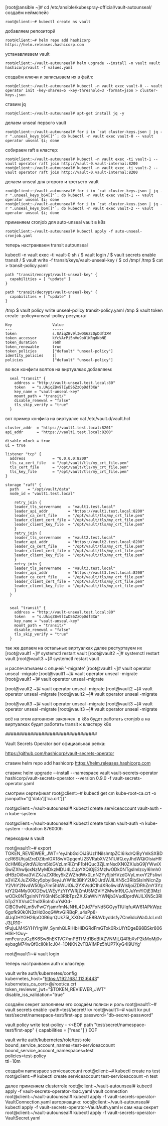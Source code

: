 [root@ansible ~]# cd /etc/ansible/kubespray-official/vault-autounseal/
создаём неймспейс
```
root@client:~# kubectl create ns vault
```
добавляем репозиторй
```
root@client:~# helm repo add hashicorp https://helm.releases.hashicorp.com
```
устанавливаем vault
```
root@client:~/vault-autounseal# helm upgrade --install -n vault vault hashicorp/vault -f values.yaml
```

создаём ключи и записываем их в файл:
```
root@client:~/vault-autounseal# kubectl -n vault exec vault-0 -- vault operator init -key-shares=5 -key-threshold=3 -format=json > cluster-keys.json
```

ставим jq
```
root@client:~/vault-autounseal# apt-get install jq -y
```

делаем unseal первого vault
```
root@client:~/vault-autounseal# for i in `cat cluster-keys.json | jq -r ".unseal_keys_b64[]"`; do kubectl -n vault exec vault-0 -- vault operator unseal $i; done
```

собираем raft в кластер:
```
root@client:~/vault-autounseal# kubectl -n vault exec -ti vault-1 -- vault operator raft join http://vault-0.vault-internal:8200
root@client:~/vault-autounseal# kubectl -n vault exec -ti vault-2 -- vault operator raft join http://vault-0.vault-internal:8200
```

делаем unseal для второго и третьего vault
```
root@client:~/vault-autounseal# for i in `cat cluster-keys.json | jq -r ".unseal_keys_b64[]"`; do kubectl -n vault exec vault-1 -- vault operator unseal $i; done
root@client:~/vault-autounseal# for i in `cat cluster-keys.json | jq -r ".unseal_keys_b64[]"`; do kubectl -n vault exec vault-2 -- vault operator unseal $i; done
```

применяем cronjob для auto-unseal vault в k8s
```
root@client:~/vault-autounseal# kubectl apply -f auto-unseal-cronjob.yaml
```

теперь настраиваем transit autounseal 

kubectl -n vault exec -ti vault-0 sh
/ $ vault login
/ $ vault secrets enable transit
/ $ vault write -f transit/keys/vault-unseal-key
/ $ cd /tmp/
/tmp $ cat > transit-policy.yaml
```
path "transit/encrypt/vault-unseal-key" {
  capabilities = [ "update" ]
}

path "transit/decrypt/vault-unseal-key" {
  capabilities = [ "update" ]
}
```
/tmp $ vault policy write unseal-policy transit-policy.yaml
/tmp $ vault token create -policy=unseal-policy
результат
```
Key                  Value
---                  -----
token                s.UAiqZBv9lIwDS6ZzOpDdf3XW
token_accessor       kYcVArPi5nVu9o0lKRqdNbNE
token_duration       768h
token_renewable      true
token_policies       ["default" "unseal-policy"]
identity_policies    []
policies             ["default" "unseal-policy"]
```

во все конфиги волтов на виртуалках добавляем:
```
  seal "transit" {
    address = "http://vault-unseal.test.local:80"
    token   = "s.UAiqZBv9lIwDS6ZzOpDdf3XW"
    key_name = "vault-unseal-key"
    mount_path = "transit/"
    disable_renewal = "false"
    tls_skip_verify = "true"
  }
```
вот пример конфига на виртуалке
cat /etc/vault.d/vault.hcl
```
cluster_addr  = "https://vault1.test.local:8201"
api_addr      = "https://vault1.test.local:8200"

disable_mlock = true
ui = true

listener "tcp" {
  address            = "0.0.0.0:8200"
  tls_ca_cert_file   = "/opt/vault/tls/my_crt_file.pem"
  tls_cert_file      = "/opt/vault/tls/my_crt_file.pem"
  tls_key_file       = "/opt/vault/tls/my_crt_file.pem"
}

storage "raft" {
  path    = "/opt/vault/data"
  node_id = "vault1.test.local"

    retry_join {
    leader_tls_servername   = "vault1.test.local"
    leader_api_addr         = "https://vault1.test.local:8200"
    leader_ca_cert_file     = "/opt/vault/tls/my_crt_file.pem"
    leader_client_cert_file = "/opt/vault/tls/my_crt_file.pem"
    leader_client_key_file  = "/opt/vault/tls/my_crt_file.pem"
    }
    retry_join {
    leader_tls_servername   = "vault2.test.local"
    leader_api_addr         = "https://vault2.test.local:8200"
    leader_ca_cert_file     = "/opt/vault/tls/my_crt_file.pem"
    leader_client_cert_file = "/opt/vault/tls/my_crt_file.pem"
    leader_client_key_file  = "/opt/vault/tls/my_crt_file.pem"
    }
    retry_join {
    leader_tls_servername   = "vault3.test.local"
    leader_api_addr         = "https://vault3.test.local:8200"
    leader_ca_cert_file     = "/opt/vault/tls/my_crt_file.pem"
    leader_client_cert_file = "/opt/vault/tls/my_crt_file.pem"
    leader_client_key_file  = "/opt/vault/tls/my_crt_file.pem"
    }
  }


  seal "transit" {
    address = "http://vault-unseal.test.local:80"
    token   = "s.UAiqZBv9lIwDS6ZzOpDdf3XW"
    key_name = "vault-unseal-key"
    mount_path = "transit/"
    disable_renewal = "false"
    tls_skip_verify = "true"
  }
```
так же делаем на остальных виртуалках
далее рестуртауем их
[root@vault1 ~]# systemctl restart vault
[root@vault2 ~]# systemctl restart vault
[root@vault3 ~]# systemctl restart vault

и распечатываем с опцией '-migrate'
[root@vault1 ~]# vault operator unseal -migrate
[root@vault1 ~]# vault operator unseal -migrate
[root@vault1 ~]# vault operator unseal -migrate

[root@vault2 ~]# vault operator unseal -migrate
[root@vault2 ~]# vault operator unseal -migrate
[root@vault2 ~]# vault operator unseal -migrate

[root@vault3 ~]# vault operator unseal -migrate
[root@vault3 ~]# vault operator unseal -migrate
[root@vault3 ~]# vault operator unseal -migrate

всё на этом автоансил закончен. в k8s будет работать cronjob  а на виртуалках будет работать transit к кластеру k8s


#################################

Vault Secrets Operator
вот официальная репка:

https://github.com/hashicorp/vault-secrets-operator

ставим
helm repo add hashicorp https://helm.releases.hashicorp.com

ставим:
helm upgrade --install --namespace vault vault-secrets-operator hashicorp/vault-secrets-operator --version 0.9.0 -f vault-secrets-operator.yaml



смотрим сертификат
root@client:~# kubectl get cm kube-root-ca.crt -o jsonpath="{['data']['ca\.crt']}"


root@client:~/vault-autounseal# kubectl create serviceaccount vault-auth -n kube-system 


root@client:~/vault-autounseal# kubectl create token vault-auth -n kube-system --duration 876000h

переходим в vault

root@vault1:~# export TOKEN_REVIEWER_JWT='eyJhbGciOiJSUzI1NiIsImtpZCI6IkdrQlByYnlkSXBDczR6SUhjalZreDZibnlGX18wVGpqenU2SVRabXVZN1UifQ.eyJhdWQiOlsiaHR0cHM6Ly9rdWJlcm5ldGVzLmRlZmF1bHQuc3ZjLmNsdXN0ZXIubG9jYWwiXSwiZXhwIjoxNzMyMDkzMDU4LCJpYXQiOjE3MzIwODk0NTgsImlzcyI6Imh0dHBzOi8va3ViZXJuZXRlcy5kZWZhdWx0LnN2Yy5jbHVzdGVyLmxvY2FsIiwia3ViZXJuZXRlcy5pbyI6eyJuYW1lc3BhY2UiOiJrdWJlLXN5c3RlbSIsInNlcnZpY2VhY2NvdW50Ijp7Im5hbWUiOiJ2YXVsdC1hdXRoIiwidWlkIjoiZDRhZmY3YzktY2Q4My00ODEwLWEyYzYtYWRjZmU5M2VlY2MwIn19LCJuYmYiOjE3MzIwODk0NTgsInN1YiI6InN5c3RlbTpzZXJ2aWNlYWNjb3VudDprdWJlLXN5c3RlbTp2YXVsdC1hdXRoIn0.uYsKtd-ClBC9wNLm5vPwCYjamrfmNJNHL4DJd7FxNd5GGyyTIUIqfuAW61APkWpz6gofk90k0N3zHd0oqGWtvGlRBqP_u4sPp8-4UqDHYGH26pO0R6qrQUk75l_XXGwT4E8BAVbyddsfy7Cm6dciWa0JcLmGJ3LR10-tPujuLM4SYHYIrgIW_SymhQLRIHbHIDGRdFmGTxk0RxUlYtDgeB98BSkr806HlSI-1Ouy-nmFeurzuGz6K6Sw8hEK1VC7nnPBTfMd1BeBIAZVNMjLQ4RbXvP2kMoMj0veybsgM74wQf0cII0k1cJ04-1ONKN2vTBA1MPz5hUP7XyG4I9UYg'

root@vault1:~# vault login

теперь настраиваем auth к кластеру:

vault write auth/kubernetes/config \
    kubernetes_host="https://192.168.1.112:6443" \
    kubernetes_ca_cert=@/root/ca.crt \
    token_reviewer_jwt="$TOKEN_REVIEWER_JWT" \
    disable_iss_validation="true"



создаём секрет заполняем его создаём полиси и роль
root@vault1:~# vault secrets enable -path=test/secret/ kv
root@vault1:~# vault kv put test/secret/namespace-test/first-app password="db-secret-password"

vault policy write test-policy - <<EOF
path "test/secret/namespace-test/first-app" {
  capabilities = ["read"]
}
EOF


vault write auth/kubernetes/role/test-role \
    bound_service_account_names=test-serviceaccount \
    bound_service_account_namespaces=test \
    policies=test-policy \
    ttl=10m


создаём namespace serviceaccount
root@client:~# kubectl create ns test
root@client:~# kubectl create serviceaccount test-serviceaccount -n test

далее применяем clusterrole
root@client:~/vault-autounseal# kubectl apply -f vault-secrets-operator-rbac.yaml
vault connection
root@client:~/vault-autounseal# kubectl apply -f vault-secrets-operator-VaultConnection.yaml
авторизацию:
root@client:~/vault-autounseal# kubectl apply -f vault-secrets-operator-VaultAuth.yaml
и сам наш секрет
root@client:~/vault-autounseal# kubectl apply -f vault-secrets-operator-VaultSecret.yaml 

